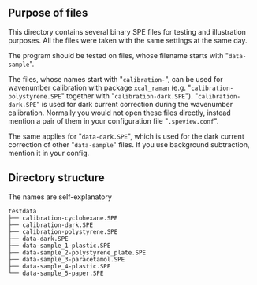 Purpose of files
---

This directory contains several binary SPE files for testing and illustration
purposes. All the files were taken with the same settings at the same day.

The program should be tested on files, whose filename starts with
"`data-sample`".

The files, whose names start with "`calibration-`", can be used for wavenumber
calibration with package `xcal_raman` (e.g. "`calibration-polystyrene.SPE`"
together with "`calibration-dark.SPE`"). "`calibration-dark.SPE`" is used
for dark current correction during the wavenumber calibration.
Normally you would not open these files directly, instead mention a pair of them
in your configuration file "`.speview.conf`".

The same applies for "`data-dark.SPE`", which is used for the dark current
correction of other "`data-sample`" files. If you use background subtraction,
mention it in your config.

Directory structure
---
The names are self-explanatory

```
testdata
├── calibration-cyclohexane.SPE
├── calibration-dark.SPE
├── calibration-polystyrene.SPE
├── data-dark.SPE
├── data-sample_1-plastic.SPE
├── data-sample_2-polystyrene_plate.SPE
├── data-sample_3-paracetamol.SPE
├── data-sample_4-plastic.SPE
└── data-sample_5-paper.SPE
```

